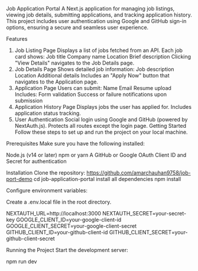 
Job Application Portal
A Next.js application for managing job listings, viewing job details, submitting applications, and tracking application history. This project includes user authentication using Google and GitHub sign-in options, ensuring a secure and seamless user experience.

Features
1. Job Listing Page
Displays a list of jobs fetched from an API.
Each job card shows:
Job title
Company name
Location
Brief description
Clicking "View Details" navigates to the Job Details page.
2. Job Details Page
Shows detailed job information:
Job description
Location
Additional details
Includes an "Apply Now" button that navigates to the Application page.
3. Application Page
Users can submit:
Name
Email
Resume upload
Includes:
Form validation
Success or failure notifications upon submission
4. Application History Page
Displays jobs the user has applied for.
Includes application status tracking.
5. User Authentication
Social login using Google and GitHub (powered by NextAuth.js).
Protects all routes except the login page.
Getting Started
Follow these steps to set up and run the project on your local machine.

Prerequisites
Make sure you have the following installed:

Node.js (v14 or later)
npm or yarn
A GitHub or Google OAuth Client ID and Secret for authentication

Installation
Clone the repository: 
https://github.com/amarchauhan9758/job-port-demo
cd job-application-portal
install all dependencies
npm install



Configure environment variables:

Create a .env.local file in the root directory.

NEXTAUTH_URL=http://localhost:3000
NEXTAUTH_SECRET=your-secret-key
GOOGLE_CLIENT_ID=your-google-client-id
GOOGLE_CLIENT_SECRET=your-google-client-secret
GITHUB_CLIENT_ID=your-github-client-id
GITHUB_CLIENT_SECRET=your-github-client-secret



Running the Project
Start the development server:

npm run dev




